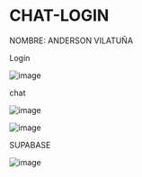 # CHAT-LOGIN
NOMBRE: ANDERSON VILATUÑA



Login


![image](https://github.com/user-attachments/assets/270c421d-ffa7-4a6e-af2c-055ea78e21fd)

chat 

![image](https://github.com/user-attachments/assets/d766589f-784e-485b-a71f-62bc1d414134)


![image](https://github.com/user-attachments/assets/90265abe-fac2-46af-97c6-fcefc581a50c)

 
SUPABASE


![image](https://github.com/user-attachments/assets/a0ddae35-6622-4bbc-93fa-69be2e2f2c34)
